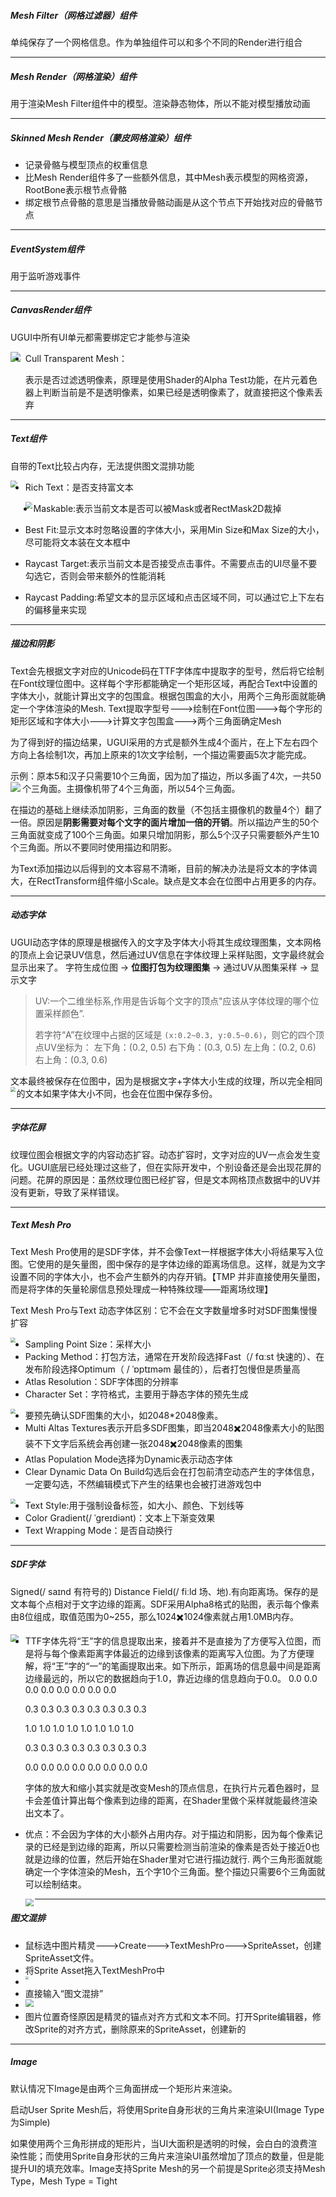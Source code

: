 ##### Mesh Filter（网格过滤器）组件

单纯保存了一个网格信息。作为单独组件可以和多个不同的Render进行组合

------

##### Mesh Render（网格渲染）组件

用于渲染Mesh Filter组件中的模型。渲染静态物体，所以不能对模型播放动画

------

##### Skinned Mesh Render（蒙皮网格渲染）组件

- 记录骨骼与模型顶点的权重信息
- 比Mesh Render组件多了一些额外信息，其中Mesh表示模型的网格资源，RootBone表示根节点骨骼
- 绑定根节点骨骼的意思是当播放骨骼动画是从这个节点下开始找对应的骨骼节点

------

##### EventSystem组件

用于监听游戏事件

------

##### CanvasRender组件

UGUI中所有UI单元都需要绑定它才能参与渲染

<img src="..\Texture\Unity\003.png" align="left"/>

- Cull Transparent Mesh：

  表示是否过滤透明像素，原理是使用Shader的Alpha Test功能，在片元着色器上判断当前是不是透明像素，如果已经是透明像素了，就直接把这个像素丢弃

------

##### Text组件

自带的Text比较占内存，无法提供图文混排功能

<img src="..\Texture\Unity\001.png" style="zoom:67%;" align="left" />

- Rich Text：是否支持富文本

  <img src="..\Texture\Unity\002.png" style="zoom:67%;" align="left"/>

- Maskable:表示当前文本是否可以被Mask或者RectMask2D裁掉

- Best Fit:显示文本时忽略设置的字体大小，采用Min Size和Max Size的大小，尽可能将文本装在文本框中

- Raycast Target:表示当前文本是否接受点击事件。不需要点击的UI尽量不要勾选它，否则会带来额外的性能消耗

- Raycast Padding:希望文本的显示区域和点击区域不同，可以通过它上下左右的偏移量来实现

------

##### 描边和阴影

Text会先根据文字对应的Unicode码在TTF字体库中提取字的型号，然后将它绘制在Font纹理位图中。这样每个字形都能确定一个矩形区域，再配合Text中设置的字体大小，就能计算出文字的包围盒。根据包围盒的大小，用两个三角形面就能确定一个字体渲染的Mesh.
Text提取字型号--->绘制在Font位图--->每个字形的矩形区域和字体大小--->计算文字包围盒--->两个三角面确定Mesh

为了得到好的描边结果，UGUI采用的方式是额外生成4个面片，在上下左右四个方向上各绘制1次，再加上原来的1次文字绘制，一个描边需要画5次才能完成。

示例：原本5和汉子只需要10个三角面，因为加了描边，所以多画了4次，一共50个三角面。主摄像机带了4个三角面，所以54个三角面。
<img src="..\Texture\Unity\004.png"  align="left"  />











在描边的基础上继续添加阴影，三角面的数量（不包括主摄像机的数量4个）翻了一倍。原因是**阴影需要对每个文字的面片增加一倍的开销**。所以描边产生的50个三角面就变成了100个三角面。如果只增加阴影，那么5个汉子只需要额外产生10个三角面。所以不要同时使用描边和阴影。

为Text添加描边以后得到的文本容易不清晰，目前的解决办法是将文本的字体调大，在RectTransform组件缩小Scale。缺点是文本会在位图中占用更多的内存。

------

##### 动态字体

UGUI动态字体的原理是根据传入的文字及字体大小将其生成纹理图集，文本网格的顶点上会记录UV信息，然后通过UV信息在字体纹理上采样贴图，文字最终就会显示出来了。
字符生成位图 → **位图打包为纹理图集** → 通过UV从图集采样 → 显示文字

> UV:一个二维坐标系,作用是告诉每个文字的顶点"应该从字体纹理的哪个位置采样颜色”.
>
> 若字符“A”在纹理中占据的区域是 `(x:0.2~0.3, y:0.5~0.6)`，则它的四个顶点UV坐标为：
> 左下角：(0.2, 0.5)
> 右下角：(0.3, 0.5)
> 左上角：(0.2, 0.6)
> 右上角：(0.3, 0.6)

文本最终被保存在位图中，因为是根据文字+字体大小生成的纹理，所以完全相同的文本如果字体大小不同，也会在位图中保存多份。
<img src="..\Texture\Unity\006.png"  align="left" style="zoom:50%;" />

------

##### 字体花屏

纹理位图会根据文字的内容动态扩容。动态扩容时，文字对应的UV一点会发生变化。UGUI底层已经处理过这些了，但在实际开发中，个别设备还是会出现花屏的问题。花屏的原因是：虽然纹理位图已经扩容，但是文本网格顶点数据中的UV并没有更新，导致了采样错误。

------

##### Text Mesh Pro

Text Mesh Pro使用的是SDF字体，并不会像Text一样根据字体大小将结果写入位图。它使用的是矢量图，图中保存的是字体边缘的距离场信息。这样，就是为文字设置不同的字体大小，也不会产生额外的内存开销。【TMP 并非直接使用矢量图，而是将字体的矢量轮廓信息预处理成一种特殊纹理——距离场纹理】

Text Mesh Pro与Text 动态字体区别：它不会在文字数量增多时对SDF图集慢慢扩容

<img src="..\Texture\Unity\005.png"  align="left" style="zoom:50%;" />

- Sampling Point Size：采样大小
- Packing Method：打包方法，通常在开发阶段选择Fast（/ fɑːst 快速的）、在发布阶段选择Optimum（ / ˈɒptɪməm 最佳的），后者打包慢但是质量高
- Atlas Resolution：SDF字体图的分辨率
- Character Set：字符格式，主要用于静态字体的预先生成

<img src="..\Texture\Unity\007.png"  align="left" style="zoom:50%;" />

- 要预先确认SDF图集的大小，如2048*2048像素。
- Multi Altas Textures表示开启多SDF图集，即当2048✖️2048像素大小的贴图装不下文字后系统会再创建一张2048✖️2048像素的图集
- Atlas Population Mode选择为Dynamic表示动态字体
- Clear Dynamic Data On Build勾选后会在打包前清空动态产生的字体信息，一定要勾选，不然编辑模式下产生的结果也会被打进游戏包中

<img src="..\Texture\Unity\008.png"  align="left" style="zoom:50%;" />

- Text Style:用于强制设备标签，如大小、颜色、下划线等
- Color Gradient(/ ˈɡreɪdiənt)：文本上下渐变效果
- Text Wrapping Mode：是否自动换行

------

##### SDF字体

Signed(/ saɪnd 有符号的) Distance Field(/ fiːld 场、地).有向距离场。保存的是文本每个点相对于文字边缘的距离。SDF采用Alpha8格式的贴图，表示每个像素由8位组成，取值范围为0~255，那么1024✖️1024像素就占用1.0MB内存。

<img src="..\Texture\Unity\009.png"  align="left" style="zoom: 80%;" />

- TTF字体先将“王”字的信息提取出来，接着并不是直接为了方便写入位图，而是将与每个像素距离字体最近的边缘到该像素的距离写入位图。为了方便理解，将“王”字的“一”的笔画提取出来。如下所示，距离场的信息最中间是距离边缘最远的，所以它的数据趋向于1.0，靠近边缘的信息趋向于0.0。
  0.0 0.0 0.0 0.0 0.0 0.0 0.0 0.0

  0.3 0.3 0.3 0.3 0.3 0.3 0.3 0.3

  1.0 1.0 1.0 1.0 1.0 1.0 1.0 1.0

  0.3 0.3 0.3 0.3 0.3 0.3 0.3 0.3

  0.0 0.0 0.0 0.0 0.0 0.0 0.0 0.0

  字体的放大和缩小其实就是改变Mesh的顶点信息，在执行片元着色器时，显卡会差值计算出每个像素到边缘的距离，在Shader里做个采样就能最终渲染出文本了。

- 优点：不会因为字体的大小额外占用内存。对于描边和阴影，因为每个像素记录的已经是到边缘的距离，所以只需要检测当前渲染的像素是否处于接近0也就是边缘的位置，然后开始在Shader里对它进行描边就行.
  两个三角形面就能确定一个字体渲染的Mesh，五个字10个三角面。整个描边只需要6个三角面就可以绘制结束。

  <img src="..\Texture\Unity\010.png"  align="left" style="zoom: 80%;" />

------

##### 图文混排

- 鼠标选中图片精灵--->Create--->TextMeshPro--->SpriteAsset，创建SpriteAsset文件。
- 将Sprite Asset拖入TextMeshPro中
- <img src="..\Texture\Unity\012.png"  align="left" style="zoom: 33%;" />
- 直接输入“图文<sprite name=EmojiOne_0>混排”
- <img src="..\Texture\Unity\011.png"  align="left" style="zoom: 80%;" />
- 图片位置奇怪原因是精灵的锚点对齐方式和文本不同。打开Sprite编辑器，修改Sprite的对齐方式，删除原来的SpriteAsset，创建新的

------

##### Image

默认情况下Image是由两个三角面拼成一个矩形片来渲染。

启动User Sprite Mesh后，将使用Sprite自身形状的三角片来渲染UI(Image Type为Simple)

如果使用两个三角形拼成的矩形片，当UI大面积是透明的时候，会白白的浪费渲染性能；而使用Sprite自身形状的三角片来渲染UI虽然增加了顶点的数量，但是能提升UI的填充效率。Image支持Sprite Mesh的另一个前提是Sprite必须支持Mesh Type，Mesh Type = Tight

